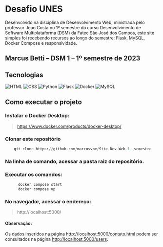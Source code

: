 
# Desafio UNES

Desenvolvido na disciplina de Desenvolvimento Web, ministrada pelo professor Jean Costa no 1º semestre do curso Desenvolvimento de Software Multiplataforma (DSM) da Fatec São José dos Campos, este site simples foi recebendo recursos ao longo do semestre: Flask, MySQL, Docker Compose e responsividade.

## Marcus Betti – DSM 1 – 1º semestre de 2023

## Tecnologias 

![HTML](https://img.shields.io/badge/HTML5-E34F26?style=for-the-badge&logo=html5&logoColor=white)
![CSS](https://img.shields.io/badge/CSS3-1572B6?style=for-the-badge&logo=css3&logoColor=white)
![Python](https://img.shields.io/badge/Python-3776AB?style=for-the-badge&logo=python&logoColor=white)
![Flask](https://img.shields.io/badge/Flask-000000?style=for-the-badge&logo=flask&logoColor=white)
![Docker](https://img.shields.io/badge/docker-%230db7ed.svg?style=for-the-badge&logo=docker&logoColor=white)
![MySQL](https://shields.io/badge/MySQL-lightgrey?logo=mysql&style=plastic&logoColor=white&labelColor=blue)

## Como executar o projeto
<h3>Instalar o Docker Desktop:</h3>

> https://www.docker.com/products/docker-desktop/ <br>

<h3>Clonar este repositório</h3>

``` python
	git clone https://github.com/marcusvbe/Site-Dev-Web-1.-semestre
```

<h3>Na linha de comando, acessar a pasta raiz do repositório.</h3>

<h3>Executar os comandos:</h3>

``` python
	  docker compose start 
	  docker compose up
```

<h3>No navegador, acessar o endereço:</h3>

> http://localhost:5000/ <br>

<h4>Observação:</h4>

Os dados inseridos na página <http://localhost:5000/contato.html> podem ser consultados na página <http://localhost:5000/users>.


